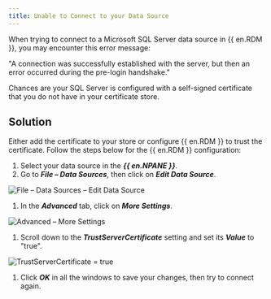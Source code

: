```yaml
---
title: Unable to Connect to your Data Source
---
```

When trying to connect to a Microsoft SQL Server data source in {{ en.RDM }}, you may encounter this error message:

"A connection was successfully established with the server, but then an error occurred during the pre-login handshake."

Chances are your SQL Server is configured with a self-signed certificate that you do not have in your certificate store.

## Solution

Either add the certificate to your store or configure {{ en.RDM }} to trust the certificate. Follow the steps below for the {{ en.RDM }} configuration:
1. Select your data source in the ***{{ en.NPANE }}***.
1. Go to ***File – Data Sources***, then click on ***Edit Data Source***.

![File – Data Sources – Edit Data Source](https://webdevolutions.azureedge.net/docs/en/kb/KB2158.png)

1. In the ***Advanced*** tab, click on ***More Settings***.

![Advanced – More Settings](https://webdevolutions.azureedge.net/docs/en/kb/KB2164.png)

1. Scroll down to the ***TrustServerCertificate*** setting and set its ***Value*** to "true".

![TrustServerCertificate = true](https://webdevolutions.azureedge.net/docs/en/kb/KB2165.png)

1. Click ***OK*** in all the windows to save your changes, then try to connect again.
